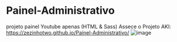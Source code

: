 # Painel-Administrativo

projeto painel Youtube apenas (HTML & Sass) Assece o Projeto AKI: https://zezinhotwo.github.io/Painel-Administrativo/
![image](https://github.com/Zezinhotwo/Painel-Administrativo/assets/107373132/109938ed-7f1c-4a00-b9f7-ee333767a16e)
